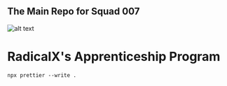 ## The Main Repo for Squad 007

![alt text](https://upload.wikimedia.org/wikipedia/fr/thumb/b/bb/007_Logo.svg/1154px-007_Logo.svg.png?20080422144518)

# RadicalX's Apprenticeship Program

```commandline
npx prettier --write .
```
